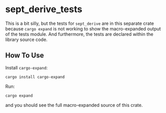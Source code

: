 # sept_derive_tests

This is a bit silly, but the tests for `sept_derive` are in this separate crate because `cargo expand` is not working to show the macro-expanded output of the tests module.  And furthermore, the tests are declared within the library source code.

## How To Use

Install `cargo-expand`:

    cargo install cargo-expand

Run:

    cargo expand

and you should see the full macro-expanded source of this crate.
